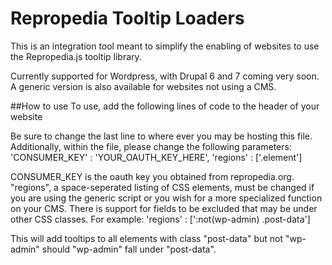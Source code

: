 Repropedia Tooltip Loaders
==============
This is an integration tool meant to simplify the enabling of websites to use the Repropedia.js tooltip library.

Currently supported for Wordpress, with Drupal 6 and 7 coming very soon. A generic version is also available for websites not using a CMS.

##How to use
To use, add the following lines of code to the header of your website
    <script type='text/javascript' src='//ajax.googleapis.com/ajax/libs/jquery/1.7.1/jquery.min.js'></script>
    <script type='text/javascript' src='//www.repropedia.org/sites/repropedia/clients/js/jquery.tools.min.js'></script>
    <script type='text/javascript' src='PATH TO YOUR repropedia-***.js'></script>

Be sure to change the last line to where ever you may be hosting this file. Additionally, within the file, please change the following parameters:
    'CONSUMER_KEY' : 'YOUR_OAUTH_KEY_HERE',
    'regions' : ['.element']

CONSUMER_KEY is the oauth key you obtained from repropedia.org. "regions", a space-seperated listing of CSS elements, must be changed if you are using the generic script or you wish for a more specialized function on your CMS. There is support for fields to be excluded that may be under other CSS classes. For example:
    'regions' : [':not(wp-admin) .post-data']

This will add tooltips to all elements with class "post-data" but not "wp-admin" should "wp-admin" fall under "post-data".